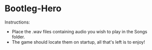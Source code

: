 # Bootleg-Hero

Instructions:

- Place the .wav files containing audio you wish to play in the Songs folder.
- The game should locate them on startup, all that's left is to enjoy!
